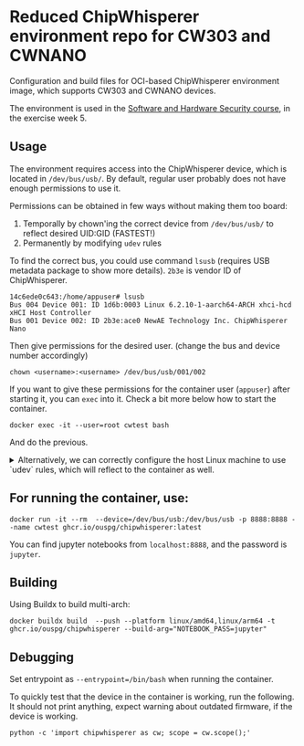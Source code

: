 
# Reduced ChipWhisperer environment repo for CW303 and CWNANO

Configuration and build files for OCI-based ChipWhisperer environment image, which supports CW303 and CWNANO devices.

The environment is used in the [Software and Hardware Security course](https://github.com/ouspg/SoftwareHardwareSec), in the exercise week 5.

## Usage

The environment requires access into the ChipWhisperer device, which is located in `/dev/bus/usb/`.
By default, regular user probably does not have enough permissions to use it.

Permissions can be obtained in few ways without making them too board:

1. Temporally by chown'ing the correct device from `/dev/bus/usb/` to reflect desired UID:GID (FASTEST!)
2. Permanently by modifying `udev` rules

To find the correct bus, you could use command `lsusb` (requires USB metadata package to show more details).
`2b3e` is vendor ID of ChipWhisperer.

```console
14c6ede0c643:/home/appuser# lsusb
Bus 004 Device 001: ID 1d6b:0003 Linux 6.2.10-1-aarch64-ARCH xhci-hcd xHCI Host Controller
Bus 001 Device 002: ID 2b3e:ace0 NewAE Technology Inc. ChipWhisperer Nano
```

Then give permissions for the desired user. (change the bus and device number accordingly)
```console
chown <username>:<username> /dev/bus/usb/001/002
```
If you want to give these permissions for the container user (`appuser`) after starting it, you can `exec` into it.
Check a bit more below how to start the container.
```console
docker exec -it --user=root cwtest bash
```
And do the previous.

<details>
<summary>Alternatively, we can correctly configure the host Linux machine to use `udev` rules, which will reflect to the container as well.</summary>

This means that `udev` rules have been applied, as described in the file [50-newae.rules.](50-newae.rules)

To set `udev` correctly, copy it as:

```console
sudo cp 50-newae.rules /etc/udev/rules.d/
```
Create group `chipwhisperer` and add it to your user

```console
sudo groupadd -g 1999 chipwhisperer
sudo usermod -aG $USER
```

Now, you will need to reboot.

These rules will set correct group permission (of group `chipwhisperer`) for the devices when they appear in `/dev/bus/usb` directory.
We could use `udev` rules inside the container as well if we ran the container as privileged, but we will avoid that.

> **Note**
> The group ID must be the same in the container as in the host system for non-root user to work.

Currently, gid is `1999` in the container.
</details>


## For running the container, use:

```console
docker run -it --rm  --device=/dev/bus/usb:/dev/bus/usb -p 8888:8888 --name cwtest ghcr.io/ouspg/chipwhisperer:latest
```

You can find jupyter notebooks from `localhost:8888`, and the password is `jupyter`.


## Building

Using Buildx to build multi-arch:
```console
docker buildx build  --push --platform linux/amd64,linux/arm64 -t ghcr.io/ouspg/chipwhisperer --build-arg="NOTEBOOK_PASS=jupyter"
```

## Debugging

Set entrypoint as `--entrypoint=/bin/bash` when running the container.


To quickly test that the device in the container is working, run the following.
It should not print anything, expect warning about outdated firmware, if the device is working.

```console
python -c 'import chipwhisperer as cw; scope = cw.scope();'
```
